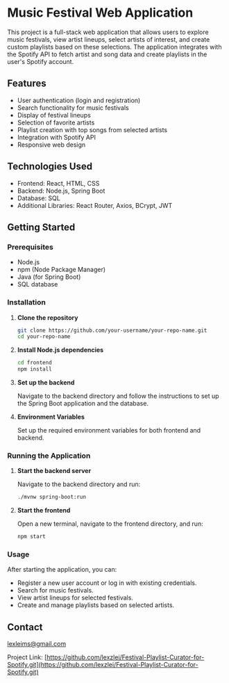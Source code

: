 # Music Festival Web Application

This project is a full-stack web application that allows users to explore music festivals, view artist lineups, select artists of interest, and create custom playlists based on these selections. The application integrates with the Spotify API to fetch artist and song data and create playlists in the user's Spotify account.

## Features

- User authentication (login and registration)
- Search functionality for music festivals
- Display of festival lineups
- Selection of favorite artists
- Playlist creation with top songs from selected artists
- Integration with Spotify API
- Responsive web design

## Technologies Used

- Frontend: React, HTML, CSS
- Backend: Node.js, Spring Boot
- Database: SQL
- Additional Libraries: React Router, Axios, BCrypt, JWT

## Getting Started

### Prerequisites

- Node.js
- npm (Node Package Manager)
- Java (for Spring Boot)
- SQL database

### Installation

1. **Clone the repository**

   ```bash
   git clone https://github.com/your-username/your-repo-name.git
   cd your-repo-name

2. **Install Node.js dependencies**

   ```bash
   cd frontend
   npm install
3. **Set up the backend**

   Navigate to the backend directory and follow the instructions to set up the Spring Boot application and the database.

4. **Environment Variables**

   Set up the required environment variables for both frontend and backend.

### Running the Application

1. **Start the backend server**

   Navigate to the backend directory and run:
   ```bash
   ./mvnw spring-boot:run

2. **Start the frontend**

   Open a new terminal, navigate to the frontend directory, and run:
   ```bash
   npm start

### Usage

After starting the application, you can:

- Register a new user account or log in with existing credentials.
- Search for music festivals.
- View artist lineups for selected festivals.
- Create and manage playlists based on selected artists.

## Contact

lexleims@gmail.com

Project Link: [https://github.com/lexzlei/Festival-Playlist-Curator-for-Spotify.git](https://github.com/lexzlei/Festival-Playlist-Curator-for-Spotify.git)
